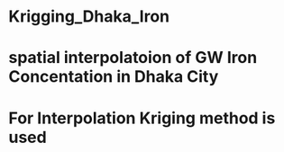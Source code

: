 # Krigging_Dhaka_Iron
# spatial interpolatoion of GW Iron Concentation in Dhaka City
# For Interpolation Kriging method is used
